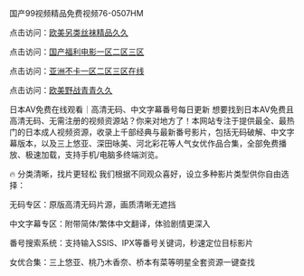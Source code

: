 国产99视频精品免费视频76-0507HM

点击访问：<a href="https://tfda.pages.dev/">欧美另类丝袜精品久久</a>

点击访问：<a href="https://gsd-agv.pages.dev/">国产福利电影一区二区三区</a>

点击访问：<a href="https://rtj-3zo.pages.dev/">亚洲不卡一区二区三区在线</a>

点击访问：<a href="https://bsdf-5f5.pages.dev/">欧美野战青青久久</a>

日本AV免费在线观看｜高清无码、中文字幕番号每日更新
想要找到日本AV免费且高清无码、无需注册的视频资源站？你来对地方了！本网站专注于提供最全、最热门的日本成人视频资源，收录上千部经典与最新番号影片，包括无码破解、中文字幕版本，以及三上悠亚、深田咏美、河北彩花等人气女优作品合集，全部免费播放、极速加载，支持手机/电脑多终端浏览。

🔥 分类清晰，找片更轻松
我们根据不同观众喜好，设立多种影片类型供你自由选择：

无码专区：原版高清无码片源，画质清晰无遮挡

中文字幕专区：附带简体/繁体中文翻译，体验剧情更深入

番号搜索系统：支持输入SSIS、IPX等番号关键词，秒速定位目标影片

女优合集：三上悠亚、桃乃木香奈、桥本有菜等明星全套资源一键查找


<span style="display:none;">[Canonical link](）</span>
